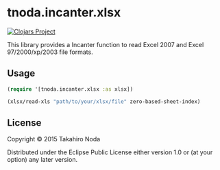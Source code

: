 # tnoda.incanter.xlsx

[![Clojars Project](http://clojars.org/org.clojars.tnoda/incanter.read-xlsx/latest-version.svg)](http://clojars.org/org.clojars.tnoda/incanter.read-xlsx)

This library provides a Incanter function to read Excel 2007 and Excel 97/2000/xp/2003 file formats.

## Usage


```clojure
(require '[tnoda.incanter.xlsx :as xlsx])

(xlsx/read-xls "path/to/your/xlsx/file" zero-based-sheet-index)
```

## License

Copyright © 2015 Takahiro Noda

Distributed under the Eclipse Public License either version 1.0 or (at
your option) any later version.
